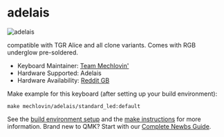 # adelais

![adelais](https://i.imgur.com/6U1IfZe.png)

compatible with TGR Alice and all clone variants. Comes with RGB underglow pre-soldered.

* Keyboard Maintainer: [Team Mechlovin'](https://github.com/mechlovin)
* Hardware Supported: Adelais
* Hardware Availability: [Reddit GB](https://www.reddit.com/r/mechmarket/comments/fr7smq/gb_team_mechlovin_adelais_tgr_alice_clones/)

Make example for this keyboard (after setting up your build environment):

    make mechlovin/adelais/standard_led:default

See the [build environment setup](https://docs.qmk.fm/#/getting_started_build_tools) and the [make instructions](https://docs.qmk.fm/#/getting_started_make_guide) for more information. Brand new to QMK? Start with our [Complete Newbs Guide](https://docs.qmk.fm/#/newbs).
